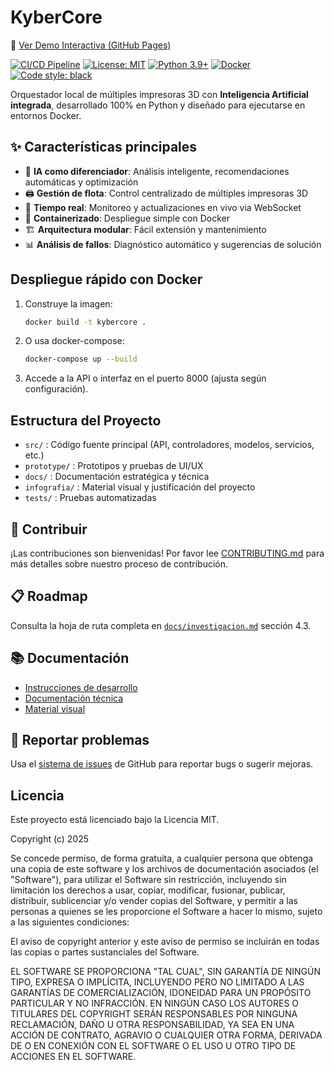 # KyberCore

🚀 [Ver Demo Interactiva (GitHub Pages)](https://elisaul77.github.io/kybercore/)  


[![CI/CD Pipeline](https://github.com/elisaul77/kybercore/actions/workflows/ci-cd.yml/badge.svg)](https://github.com/elisaul77/kybercore/actions/workflows/ci-cd.yml)
[![License: MIT](https://img.shields.io/badge/License-MIT-yellow.svg)](https://opensource.org/licenses/MIT)
[![Python 3.9+](https://img.shields.io/badge/python-3.9+-blue.svg)](https://www.python.org/downloads/)
[![Docker](https://img.shields.io/badge/docker-ready-blue.svg)](https://www.docker.com/)
[![Code style: black](https://img.shields.io/badge/code%20style-black-000000.svg)](https://github.com/psf/black)

Orquestador local de múltiples impresoras 3D con **Inteligencia Artificial integrada**, desarrollado 100% en Python y diseñado para ejecutarse en entornos Docker.

## ✨ Características principales

- 🤖 **IA como diferenciador**: Análisis inteligente, recomendaciones automáticas y optimización
- 🖨️ **Gestión de flota**: Control centralizado de múltiples impresoras 3D
- 🔄 **Tiempo real**: Monitoreo y actualizaciones en vivo via WebSocket
- 🐳 **Containerizado**: Despliegue simple con Docker
- 🏗️ **Arquitectura modular**: Fácil extensión y mantenimiento
- 📊 **Análisis de fallos**: Diagnóstico automático y sugerencias de solución

## Despliegue rápido con Docker

1. Construye la imagen:
   ```sh
   docker build -t kybercore .
   ```
2. O usa docker-compose:
   ```sh
   docker-compose up --build
   ```
3. Accede a la API o interfaz en el puerto 8000 (ajusta según configuración).

## Estructura del Proyecto
- `src/` : Código fuente principal (API, controladores, modelos, servicios, etc.)
- `prototype/` : Prototipos y pruebas de UI/UX
- `docs/` : Documentación estratégica y técnica
- `infografia/` : Material visual y justificación del proyecto
- `tests/` : Pruebas automatizadas

## 🤝 Contribuir

¡Las contribuciones son bienvenidas! Por favor lee [CONTRIBUTING.md](CONTRIBUTING.md) para más detalles sobre nuestro proceso de contribución.

## 📋 Roadmap

Consulta la hoja de ruta completa en [`docs/investigacion.md`](docs/investigacion.md) sección 4.3.

## 📚 Documentación

- [Instrucciones de desarrollo](INSTRUCCIONES.md)
- [Documentación técnica](docs/)
- [Material visual](infografia/)

## 🐛 Reportar problemas

Usa el [sistema de issues](https://github.com/elisaul77/kybercore/issues) de GitHub para reportar bugs o sugerir mejoras.

## Licencia

Este proyecto está licenciado bajo la Licencia MIT.

Copyright (c) 2025

Se concede permiso, de forma gratuita, a cualquier persona que obtenga una copia de este software y los archivos de documentación asociados (el "Software"), para utilizar el Software sin restricción, incluyendo sin limitación los derechos a usar, copiar, modificar, fusionar, publicar, distribuir, sublicenciar y/o vender copias del Software, y permitir a las personas a quienes se les proporcione el Software a hacer lo mismo, sujeto a las siguientes condiciones:

El aviso de copyright anterior y este aviso de permiso se incluirán en todas las copias o partes sustanciales del Software.

EL SOFTWARE SE PROPORCIONA "TAL CUAL", SIN GARANTÍA DE NINGÚN TIPO, EXPRESA O IMPLÍCITA, INCLUYENDO PERO NO LIMITADO A LAS GARANTÍAS DE COMERCIALIZACIÓN, IDONEIDAD PARA UN PROPÓSITO PARTICULAR Y NO INFRACCIÓN. EN NINGÚN CASO LOS AUTORES O TITULARES DEL COPYRIGHT SERÁN RESPONSABLES POR NINGUNA RECLAMACIÓN, DAÑO U OTRA RESPONSABILIDAD, YA SEA EN UNA ACCIÓN DE CONTRATO, AGRAVIO O CUALQUIER OTRA FORMA, DERIVADA DE O EN CONEXIÓN CON EL SOFTWARE O EL USO U OTRO TIPO DE ACCIONES EN EL SOFTWARE.
